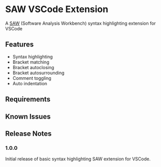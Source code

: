 # SAW VSCode Extension

A [SAW](https://saw.galois.com) (Software Analysis Workbench) syntax highlighting extension for VSCode

## Features

* Syntax highlighting
* Bracket matching
* Bracket autoclosing
* Bracket autosurrounding
* Comment toggling
* Auto indentation

## Requirements


## Known Issues


## Release Notes

### 1.0.0

Initial release of basic syntax highlighting SAW extension for VSCode.


